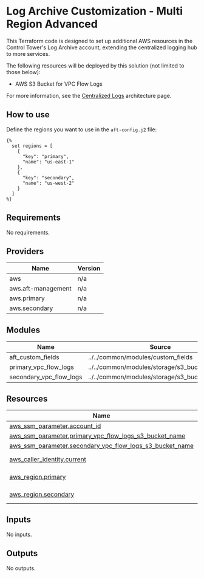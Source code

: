 # Log Archive Customization - Multi Region Advanced

This Terraform code is designed to set up additional AWS resources in the Control Tower's Log Archive account, extending the centralized logging hub to more services.

The following resources will be deployed by this solution (not limited to those below):

- AWS S3 Bucket for VPC Flow Logs

For more information, see the [Centralized Logs](https://awslabs.github.io/aft-blueprints/architectures/centralized-logs) architecture page.

## How to use

Define the regions you want to use in the `aft-config.j2` file:

```jinja
{% 
  set regions = [
    {
      "key": "primary",
      "name": "us-east-1"
    },
    {
      "key": "secondary",
      "name": "us-west-2"
    }
  ]
%}
```

<!-- BEGIN_TF_DOCS -->
## Requirements

No requirements.

## Providers

| Name | Version |
|------|---------|
| aws | n/a |
| aws.aft-management | n/a |
| aws.primary | n/a |
| aws.secondary | n/a |

## Modules

| Name | Source | Version |
|------|--------|---------|
| aft\_custom\_fields | ../../common/modules/custom_fields | n/a |
| primary\_vpc\_flow\_logs | ../../common/modules/storage/s3_bucket_for_logs | n/a |
| secondary\_vpc\_flow\_logs | ../../common/modules/storage/s3_bucket_for_logs | n/a |

## Resources

| Name | Type |
|------|------|
| [aws_ssm_parameter.account_id](https://registry.terraform.io/providers/hashicorp/aws/latest/docs/resources/ssm_parameter) | resource |
| [aws_ssm_parameter.primary_vpc_flow_logs_s3_bucket_name](https://registry.terraform.io/providers/hashicorp/aws/latest/docs/resources/ssm_parameter) | resource |
| [aws_ssm_parameter.secondary_vpc_flow_logs_s3_bucket_name](https://registry.terraform.io/providers/hashicorp/aws/latest/docs/resources/ssm_parameter) | resource |
| [aws_caller_identity.current](https://registry.terraform.io/providers/hashicorp/aws/latest/docs/data-sources/caller_identity) | data source |
| [aws_region.primary](https://registry.terraform.io/providers/hashicorp/aws/latest/docs/data-sources/region) | data source |
| [aws_region.secondary](https://registry.terraform.io/providers/hashicorp/aws/latest/docs/data-sources/region) | data source |

## Inputs

No inputs.

## Outputs

No outputs.
<!-- END_TF_DOCS -->